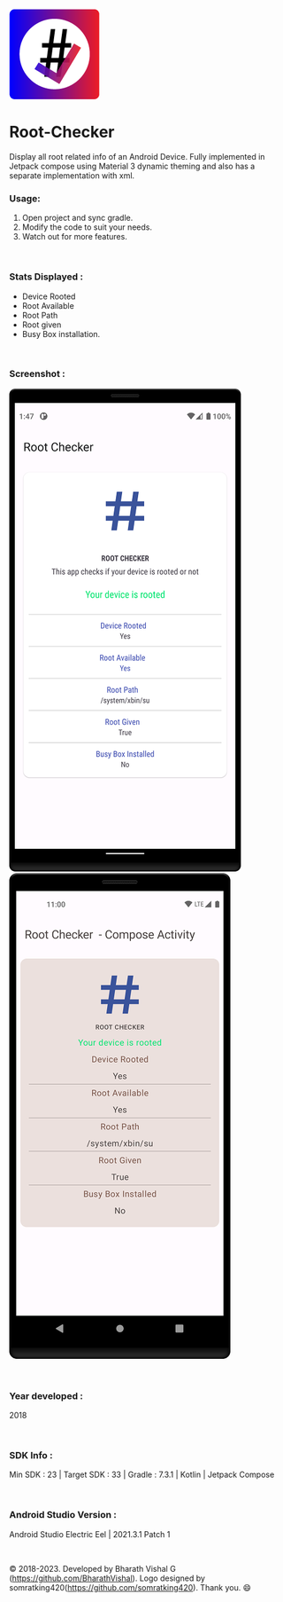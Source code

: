 ![asset 1hdpi 1](https://github.com/BharathVishal/Root-Checker/blob/master/Asset%201ldpi.png)


# Root-Checker
Display all root related info of an Android Device. Fully implemented in Jetpack compose using Material 3 dynamic theming and also has a separate implementation with xml.


### Usage:
1. Open project and sync gradle.
2. Modify the code to suit your needs.
3. Watch out for more features.


&nbsp;
### Stats Displayed :
- Device Rooted
- Root Available
- Root Path
- Root given
- Busy Box installation.


&nbsp;
### Screenshot : 
![Screenshot 1](https://github.com/BharathVishal/Root-Checker/blob/master/Screenshots/1.png?s=90)
![Screenshot 1](https://github.com/BharathVishal/Root-Checker/blob/master/Screenshots/2.png?s=90)

&nbsp;
### Year developed : 
2018


&nbsp;

### SDK Info : 
Min SDK : 23  | Target SDK : 33 | Gradle : 7.3.1 | Kotlin | Jetpack Compose

&nbsp;


### Android Studio Version : 
Android Studio Electric Eel | 2021.3.1 Patch 1




&nbsp;

© 2018-2023. Developed by Bharath Vishal G (https://github.com/BharathVishal). Logo designed by somratking420(https://github.com/somratking420). Thank you. :smile:
